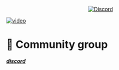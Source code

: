 <p align="center">
	<a href="https://discord.com/invite/HcXTaB8UwA"><img src="https://img.shields.io/discord/1205173062375575572?label=discord&color=7289DA&logo=discord" alt="Discord" /></a>
	<br>
</p>


[![video](https://img.youtube.com/vi/62KPpH_0Uxg/0.jpg)](https://www.youtube.com/watch?v=62KPpH_0Uxg)

# 💬 Community group
*[**discord**](https://discord.com/invite/HcXTaB8UwA)*
